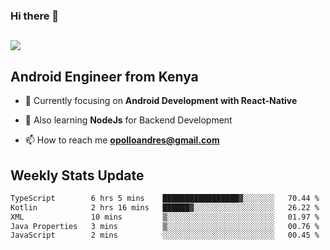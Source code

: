 ### Hi there 👋
<h2 align="left"><img src="https://readme-typing-svg.herokuapp.com?color=000000&lines=I'm+Andrew+Opollo😊;Welcome+to+my+Github😜"> </h2>

## Android Engineer from Kenya


- 🌱 Currently focusing on **Android Development with React-Native**

- 🔭 Also learning **NodeJs** for Backend Development

- 📫 How to reach me **opolloandres@gmail.com**


## Weekly Stats Update
<!--START_SECTION:waka-->

```txt
TypeScript        6 hrs 5 mins    █████████████████▓░░░░░░░   70.44 %
Kotlin            2 hrs 16 mins   ██████▓░░░░░░░░░░░░░░░░░░   26.22 %
XML               10 mins         ▒░░░░░░░░░░░░░░░░░░░░░░░░   01.97 %
Java Properties   3 mins          ▒░░░░░░░░░░░░░░░░░░░░░░░░   00.76 %
JavaScript        2 mins          ░░░░░░░░░░░░░░░░░░░░░░░░░   00.45 %
```

<!--END_SECTION:waka-->



